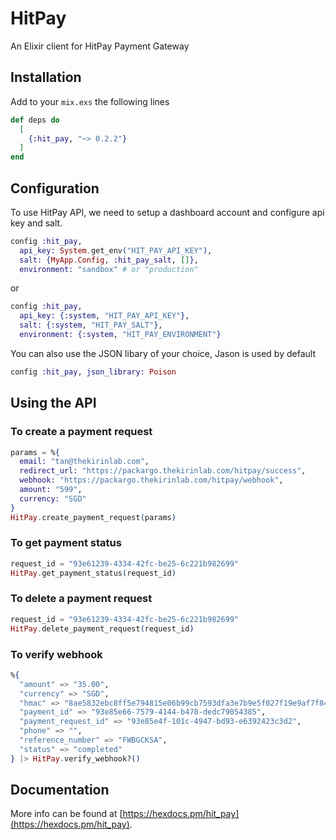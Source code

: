 # HitPay

An Elixir client for HitPay Payment Gateway

## Installation

Add to your `mix.exs` the following lines

```elixir
def deps do
  [
    {:hit_pay, "~> 0.2.2"}
  ]
end
```

## Configuration

To use HitPay API, we need to setup a dashboard account and configure api key and salt.

```elixir
config :hit_pay,
  api_key: System.get_env("HIT_PAY_API_KEY"),
  salt: {MyApp.Config, :hit_pay_salt, []},
  environment: "sandbox" # or "production"
```

or

```elixir
config :hit_pay,
  api_key: {:system, "HIT_PAY_API_KEY"},
  salt: {:system, "HIT_PAY_SALT"},
  environment: {:system, "HIT_PAY_ENVIRONMENT"}
```

You can also use the JSON libary of your choice, Jason is used by default

```elixir
config :hit_pay, json_library: Poison
```

## Using the API

### To create a payment request

```elixir
params = %{
  email: "tan@thekirinlab.com",
  redirect_url: "https://packargo.thekirinlab.com/hitpay/success",
  webhook: "https://packargo.thekirinlab.com/hitpay/webhook",
  amount: "599",
  currency: "SGD"
}
HitPay.create_payment_request(params)
```

### To get payment status

```elixir
request_id = "93e61239-4334-42fc-be25-6c221b982699"
HitPay.get_payment_status(request_id)
```
### To delete a payment request

```elixir
request_id = "93e61239-4334-42fc-be25-6c221b982699"
HitPay.delete_payment_request(request_id)
```

### To verify webhook

```elixir
%{
  "amount" => "35.00",
  "currency" => "SGD",
  "hmac" => "8ae5832ebc8ff5e794815e06b99cb7593dfa3e7b9e5f027f19e9af7f8442a55f",
  "payment_id" => "93e85e66-7579-4144-b478-dedc79054385",
  "payment_request_id" => "93e85e4f-101c-4947-bd93-e6392423c3d2",
  "phone" => "",
  "reference_number" => "FWBGCKSA",
  "status" => "completed"
} |> HitPay.verify_webhook?()
```

## Documentation

More info can be found at [https://hexdocs.pm/hit_pay](https://hexdocs.pm/hit_pay).

